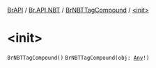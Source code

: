 [BrAPI](../../index.md) / [Br.API.NBT](../index.md) / [BrNBTTagCompound](index.md) / [&lt;init&gt;](./-init-.md)

# &lt;init&gt;

`BrNBTTagCompound()`
`BrNBTTagCompound(obj: `[`Any`](https://kotlinlang.org/api/latest/jvm/stdlib/kotlin/-any/index.html)`!)`